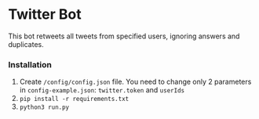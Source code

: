 # Twitter Bot

This bot retweets all tweets from specified users, ignoring answers and duplicates.

### Installation

1) Create `/config/config.json` file. You need to change only 2 parameters in `config-example.json`: `twitter.token` and `userIds`
2) `pip install -r requirements.txt`
3) `python3 run.py`
